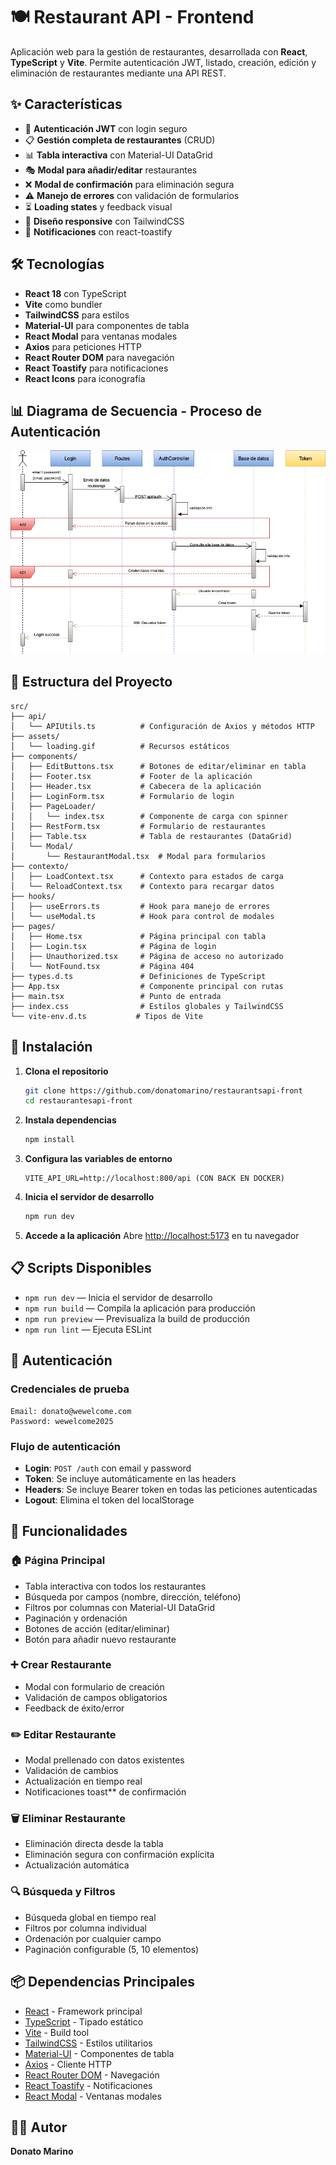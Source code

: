 # 🍽️ Restaurant API - Frontend

Aplicación web para la gestión de restaurantes, desarrollada con **React**, **TypeScript** y **Vite**. Permite autenticación JWT, listado, creación, edición y eliminación de restaurantes mediante una API REST.

## ✨ Características

- 🔐 **Autenticación JWT** con login seguro
- 📋 **Gestión completa de restaurantes** (CRUD)
- 📊 **Tabla interactiva** con Material-UI DataGrid
- 🎭 **Modal para añadir/editar** restaurantes
- ❌ **Modal de confirmación** para eliminación segura
- ⚠️ **Manejo de errores** con validación de formularios
- ⏳ **Loading states** y feedback visual
- 📱 **Diseño responsive** con TailwindCSS
- 🔔 **Notificaciones** con react-toastify

## 🛠️ Tecnologías

- **React 18** con TypeScript
- **Vite** como bundler
- **TailwindCSS** para estilos
- **Material-UI** para componentes de tabla
- **React Modal** para ventanas modales
- **Axios** para peticiones HTTP
- **React Router DOM** para navegación
- **React Toastify** para notificaciones
- **React Icons** para iconografía

## 📊 Diagrama de Secuencia - Proceso de Autenticación

![Diagrama de Login](./docs/diagrama_secuencia_login.png)

## 📁 Estructura del Proyecto

```
src/
├── api/
│   └── APIUtils.ts          # Configuración de Axios y métodos HTTP
├── assets/
│   └── loading.gif          # Recursos estáticos
├── components/
│   ├── EditButtons.tsx      # Botones de editar/eliminar en tabla
│   ├── Footer.tsx           # Footer de la aplicación
│   ├── Header.tsx           # Cabecera de la aplicación
│   ├── LoginForm.tsx        # Formulario de login
│   ├── PageLoader/
│   │   └── index.tsx        # Componente de carga con spinner
│   ├── RestForm.tsx         # Formulario de restaurantes
│   ├── Table.tsx            # Tabla de restaurantes (DataGrid)
│   └── Modal/
│       └── RestaurantModal.tsx  # Modal para formularios
├── contexto/
│   ├── LoadContext.tsx      # Contexto para estados de carga
│   └── ReloadContext.tsx    # Contexto para recargar datos
├── hooks/
│   ├── useErrors.ts         # Hook para manejo de errores
│   └── useModal.ts          # Hook para control de modales
├── pages/
│   ├── Home.tsx             # Página principal con tabla
│   ├── Login.tsx            # Página de login
│   ├── Unauthorized.tsx     # Página de acceso no autorizado
│   └── NotFound.tsx         # Página 404
├── types.d.ts               # Definiciones de TypeScript
├── App.tsx                  # Componente principal con rutas
├── main.tsx                 # Punto de entrada
├── index.css                # Estilos globales y TailwindCSS
└── vite-env.d.ts           # Tipos de Vite
```

## 🚀 Instalación

1. **Clona el repositorio**
   ```bash
   git clone https://github.com/donatomarino/restaurantsapi-front
   cd restaurantesapi-front
   ```

2. **Instala dependencias**
   ```bash
   npm install
   ```

3. **Configura las variables de entorno**
   ```env
   VITE_API_URL=http://localhost:800/api (CON BACK EN DOCKER)
   ```

4. **Inicia el servidor de desarrollo**
   ```bash
   npm run dev
   ```

5. **Accede a la aplicación**
   Abre [http://localhost:5173](http://localhost:5173) en tu navegador

## 📋 Scripts Disponibles

- `npm run dev` — Inicia el servidor de desarrollo
- `npm run build` — Compila la aplicación para producción
- `npm run preview` — Previsualiza la build de producción
- `npm run lint` — Ejecuta ESLint

## 🔑 Autenticación

### Credenciales de prueba
```
Email: donato@wewelcome.com
Password: wewelcome2025
```

### Flujo de autenticación
- **Login**: `POST /auth` con email y password
- **Token**: Se incluye automáticamente en las headers
- **Headers**: Se incluye Bearer token en todas las peticiones autenticadas
- **Logout**: Elimina el token del localStorage

## 📱 Funcionalidades

### 🏠 Página Principal
- Tabla interactiva con todos los restaurantes
- Búsqueda por campos (nombre, dirección, teléfono)
- Filtros por columnas con Material-UI DataGrid
- Paginación y ordenación
- Botones de acción (editar/eliminar)
- Botón para añadir nuevo restaurante

### ➕ Crear Restaurante
- Modal con formulario de creación
- Validación de campos obligatorios
- Feedback de éxito/error

### ✏️ Editar Restaurante
- Modal prellenado con datos existentes
- Validación de cambios
- Actualización en tiempo real
- Notificaciones toast** de confirmación

### 🗑️ Eliminar Restaurante
- Eliminación directa desde la tabla
- Eliminación segura con confirmación explícita
- Actualización automática

### 🔍 Búsqueda y Filtros
- Búsqueda global en tiempo real
- Filtros por columna individual
- Ordenación por cualquier campo
- Paginación configurable (5, 10 elementos)

## 📦 Dependencias Principales

- [React](https://react.dev/) - Framework principal
- [TypeScript](https://www.typescriptlang.org/) - Tipado estático
- [Vite](https://vitejs.dev/) - Build tool
- [TailwindCSS](https://tailwindcss.com/) - Estilos utilitarios
- [Material-UI](https://mui.com/) - Componentes de tabla
- [Axios](https://axios-http.com/) - Cliente HTTP
- [React Router DOM](https://reactrouter.com/) - Navegación
- [React Toastify](https://fkhadra.github.io/react-toastify/) - Notificaciones
- [React Modal](https://reactcommunity.org/react-modal/) - Ventanas modales

## 👨‍💻 Autor

**Donato Marino**
